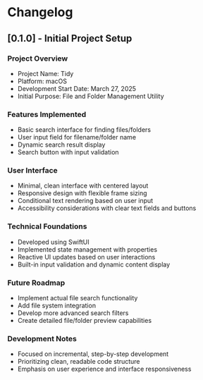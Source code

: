 # Changelog

## [0.1.0] - Initial Project Setup

### Project Overview
- Project Name: Tidy
- Platform: macOS
- Development Start Date: March 27, 2025
- Initial Purpose: File and Folder Management Utility

### Features Implemented
- Basic search interface for finding files/folders
- User input field for filename/folder name
- Dynamic search result display
- Search button with input validation

### User Interface
- Minimal, clean interface with centered layout
- Responsive design with flexible frame sizing
- Conditional text rendering based on user input
- Accessibility considerations with clear text fields and buttons

### Technical Foundations
- Developed using SwiftUI
- Implemented state management with  properties
- Reactive UI updates based on user interactions
- Built-in input validation and dynamic content display

### Future Roadmap
- Implement actual file search functionality
- Add file system integration
- Develop more advanced search filters
- Create detailed file/folder preview capabilities

### Development Notes
- Focused on incremental, step-by-step development
- Prioritizing clean, readable code structure
- Emphasis on user experience and interface responsiveness
